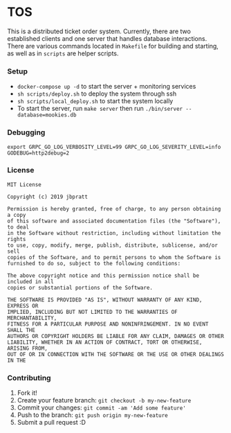 # TOS
This is a distributed ticket order system. Currently, there are two established clients and one server that handles database interactions. There are various commands located in `Makefile` for building and starting, as well as in `scripts` are helper scripts. 

### Setup
- `docker-compose up -d` to start the server + monitoring services
- `sh scripts/deploy.sh` to deploy the system through ssh
- `sh scripts/local_deploy.sh` to start the system locally
- To start the server, run `make server` then run `./bin/server --database=mookies.db`

### Debugging
`export GRPC_GO_LOG_VERBOSITY_LEVEL=99 GRPC_GO_LOG_SEVERITY_LEVEL=info GODEBUG=http2debug=2`

### License
```
MIT License

Copyright (c) 2019 jbpratt

Permission is hereby granted, free of charge, to any person obtaining a copy
of this software and associated documentation files (the "Software"), to deal
in the Software without restriction, including without limitation the rights
to use, copy, modify, merge, publish, distribute, sublicense, and/or sell
copies of the Software, and to permit persons to whom the Software is
furnished to do so, subject to the following conditions:

The above copyright notice and this permission notice shall be included in all
copies or substantial portions of the Software.

THE SOFTWARE IS PROVIDED "AS IS", WITHOUT WARRANTY OF ANY KIND, EXPRESS OR
IMPLIED, INCLUDING BUT NOT LIMITED TO THE WARRANTIES OF MERCHANTABILITY,
FITNESS FOR A PARTICULAR PURPOSE AND NONINFRINGEMENT. IN NO EVENT SHALL THE
AUTHORS OR COPYRIGHT HOLDERS BE LIABLE FOR ANY CLAIM, DAMAGES OR OTHER
LIABILITY, WHETHER IN AN ACTION OF CONTRACT, TORT OR OTHERWISE, ARISING FROM,
OUT OF OR IN CONNECTION WITH THE SOFTWARE OR THE USE OR OTHER DEALINGS IN THE
```

### Contributing
1. Fork it!
2. Create your feature branch: `git checkout -b my-new-feature`
3. Commit your changes: `git commit -am 'Add some feature'`
4. Push to the branch: `git push origin my-new-feature`
5. Submit a pull request :D


